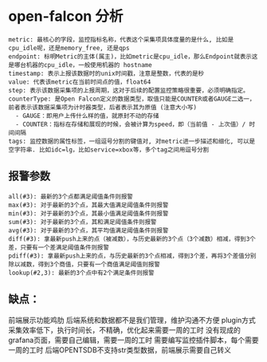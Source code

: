 # open-falcon 分析

```
metric: 最核心的字段，监控指标名称，代表这个采集项具体度量的是什么, 比如是cpu_idle呢，还是memory_free, 还是qps
endpoint: 标明Metric的主体(属主)，比如metric是cpu_idle，那么Endpoint就表示这是哪台机器的cpu_idle，一般使用机器的 hostname
timestamp: 表示上报该数据时的unix时间戳，注意是整数，代表的是秒
value: 代表该metric在当前时间点的值，float64
step: 表示该数据采集项的上报周期，这对于后续的配置监控策略很重要，必须明确指定。
counterType: 是Open Falcon定义的数据类型，取值只能是COUNTER或者GAUGE二选一，前者表示该数据采集项为计时器类型，后者表示其为原值 (注意大小写)
  - GAUGE：即用户上传什么样的值，就原封不动的存储
  - COUNTER：指标在存储和展现的时候，会被计算为speed，即（当前值 - 上次值）/ 时间间隔
tags: 监控数据的属性标签，一组逗号分割的键值对, 对metric进一步描述和细化, 可以是空字符串. 比如idc=lg，比如service=xbox等，多个tag之间用逗号分割
```

##  报警参数
```
all(#3): 最新的3个点都满足阈值条件则报警
max(#3): 对于最新的3个点，其最大值满足阈值条件则报警
min(#3): 对于最新的3个点，其最小值满足阈值条件则报警
sum(#3): 对于最新的3个点，其和满足阈值条件则报警
avg(#3): 对于最新的3个点，其平均值满足阈值条件则报警
diff(#3): 拿最新push上来的点（被减数），与历史最新的3个点（3个减数）相减，得到3个差，只要有一个差满足阈值条件则报警
pdiff(#3): 拿最新push上来的点，与历史最新的3个点相减，得到3个差，再将3个差值分别除以减数，得到3个商值，只要有一个商值满足阈值则报警
lookup(#2,3): 最新的3个点中有2个满足条件则报警
```

## 缺点：
前端展示功能鸡肋
后端系统和数据都不是我们管理，维护沟通不方便
plugin方式采集效率低下，执行时间长，不精确，优化起来需要一周的工时
没有现成的grafana页面，需要自己编辑，需要一周的工时
需要编写监控插件脚本，每个需要一周的工时
后端OPENTSDB不支持str类型数据，前端展示需要自己转义